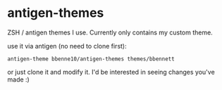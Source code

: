 antigen-themes
==============

ZSH / antigen themes I use. Currently only contains my custom theme. 

use it via antigen (no need to clone first):

```
antigen-theme bbenne10/antigen-themes themes/bbennett
```

or just clone it and modify it. I'd be interested in seeing changes you've made :)

